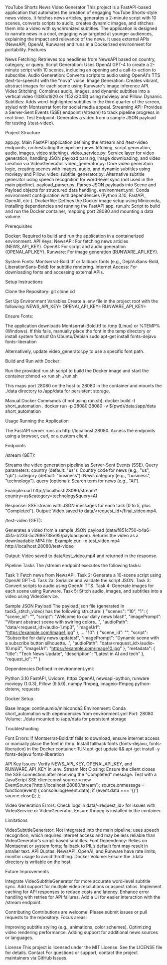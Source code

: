 YouTube Shorts News Video Generator
This project is a FastAPI-based application that automates the creation of engaging YouTube Shorts-style news videos. It fetches news articles, generates a 2-minute script with 10 scenes, converts scripts to audio, creates dynamic images, and stitches them into a video with synchronized subtitles. The application is designed to narrate news in a cool, engaging way targeted at younger audiences, explaining the impact and relevance of the news. It uses external APIs (NewsAPI, OpenAI, Runware) and runs in a Dockerized environment for portability.
Features

News Fetching: Retrieves top headlines from NewsAPI based on country, category, or query.
Script Generation: Uses OpenAI GPT-4 to create a 2-minute script with 10 scenes, including an opening and a call-to-action to subscribe.
Audio Generation: Converts scripts to audio using OpenAI's TTS (text-to-speech) with the "nova" voice.
Image Generation: Creates vibrant, abstract images for each scene using Runware's image inference API.
Video Stitching: Combines audio, images, and dynamic subtitles into a vertical video (1080x1920 or 1152x2048) using moviepy and Pillow.
Dynamic Subtitles: Adds word-highlighted subtitles in the third quarter of the screen, styled with Montserrat font for social media appeal.
Streaming API: Provides a Server-Sent Events (SSE) endpoint (/stream) to track pipeline progress in real-time.
Test Endpoint: Generates a video from a sample JSON payload for testing (/test-video).

Project Structure

app.py: Main FastAPI application defining the /stream and /test-video endpoints, orchestrating the pipeline (news fetching, script generation, audio, images, video stitching).
video_service.py: Service layer for video generation, handling JSON payload parsing, image downloading, and video creation via VideoGenerator.
video_generator.py: Core video generation logic, creating scenes with images, audio, and dynamic subtitles using moviepy and Pillow.
video_subtitle_generator.py: Alternative subtitle generator using speech recognition for word-level sync (not used in the main pipeline).
payload_parser.py: Parses JSON payloads into Scene and Payload objects for structured data handling.
environment.yml: Conda environment configuration with dependencies (Python 3.10, FastAPI, OpenAI, etc.).
Dockerfile: Defines the Docker image setup using Miniconda, installing dependencies and running the FastAPI app.
run.sh: Script to build and run the Docker container, mapping port 28080 and mounting a data volume.

Prerequisites

Docker: Required to build and run the application in a containerized environment.
API Keys:
NewsAPI: For fetching news articles (NEWS_API_KEY).
OpenAI: For script and audio generation (OPENAI_API_KEY).
Runware: For image generation (RUNWARE_API_KEY).


System Fonts: Montserrat-Bold.ttf or fallback fonts (e.g., DejaVuSans-Bold, LiberationSans-Bold) for subtitle rendering.
Internet Access: For downloading fonts and accessing external APIs.

Setup Instructions

Clone the Repository:
git clone <repository-url>
cd <repository-directory>


Set Up Environment Variables:Create a .env file in the project root with the following:
NEWS_API_KEY=<your-newsapi-key>
OPENAI_API_KEY=<your-openai-key>
RUNWARE_API_KEY=<your-runware-key>


Ensure Fonts:

The application downloads Montserrat-Bold.ttf to /tmp (Linux) or %TEMP% (Windows). If this fails, manually place the font in the temp directory or install system fonts:# On Ubuntu/Debian
sudo apt-get install fonts-dejavu fonts-liberation


Alternatively, update video_generator.py to use a specific font path.


Build and Run with Docker:

Run the provided run.sh script to build the Docker image and start the container:chmod +x run.sh
./run.sh


This maps port 28080 on the host to 28080 in the container and mounts the ./data directory to /app/data for persistent storage.


Manual Docker Commands (if not using run.sh):
docker build -t short_automation .
docker run -p 28080:28080 -v $(pwd)/data:/app/data short_automation



Usage
Running the Application

The FastAPI server runs on http://localhost:28080.
Access the endpoints using a browser, curl, or a custom client.

Endpoints

/stream (GET):

Streams the video generation pipeline as Server-Sent Events (SSE).
Query parameters:
country (default: "us"): Country code for news (e.g., "us", "gb").
category (default: "business"): News category (e.g., "business", "technology").
query (optional): Search term for news (e.g., "AI").


Example:curl http://localhost:28080/stream?country=us&category=technology&query=AI


Response: SSE stream with JSON messages for each task (0 to 5, plus "Completed").
Output: Video saved to data/<request_id>/final_video.mp4.


/test-video (GET):

Generates a video from a sample JSON payload (data/f851c750-b4a6-45fa-b23d-5c268e738e95/payload.json).
Returns the video as a downloadable MP4 file.
Example:curl -o test_video.mp4 http://localhost:28080/test-video


Output: Video saved to data/test_video.mp4 and returned in the response.



Pipeline Tasks
The /stream endpoint executes the following tasks:

Task 1: Fetch news from NewsAPI.
Task 2: Generate a 10-scene script using OpenAI GPT-4.
Task 2a: Serialize and validate the script JSON.
Task 3: Convert scripts to audio using OpenAI TTS.
Task 4: Generate images for each scene using Runware.
Task 5: Stitch audio, images, and subtitles into a video using VideoService.

Sample JSON Payload
The payload.json file (generated in task5_stitch_video) has the following structure:
{
  "scenes": "10",
  "1": {
    "scene_id": "<uuid>",
    "script": "Welcome to our daily news blast!",
    "imagePrompt": "Vibrant abstract scene with swirling colors...",
    "audioPath": "data/<request_id>/audio-1.mp3",
    "imageUrl": "https://example.com/image1.jpg"
  },
  ...
  "10": {
    "scene_id": "<uuid>",
    "script": "Subscribe for daily news updates!",
    "imagePrompt": "Dynamic scene with a subscribe button silhouette...",
    "audioPath": "data/<request_id>/audio-10.mp3",
    "imageUrl": "https://example.com/image10.jpg"
  },
  "metadata": {
    "title": "Tech News Update",
    "description": "Latest in AI and tech"
  },
  "request_id": "<uuid>"
}

Dependencies
Defined in environment.yml:

Python 3.10
FastAPI, Uvicorn, httpx
OpenAI, newsapi-python, runware
moviepy (1.0.3), Pillow (9.5.0), numpy
ffmpeg, imageio-ffmpeg
python-dotenv, requests

Docker Setup

Base Image: continuumio/miniconda3
Environment: Conda short_automation with dependencies from environment.yml
Port: 28080
Volume: ./data mounted to /app/data for persistent storage

Troubleshooting

Font Errors: If Montserrat-Bold.ttf fails to download, ensure internet access or manually place the font in /tmp. Install fallback fonts (fonts-dejavu, fonts-liberation) in the Docker container:RUN apt-get update && apt-get install -y fonts-dejavu fonts-liberation


API Key Issues: Verify NEWS_API_KEY, OPENAI_API_KEY, and RUNWARE_API_KEY in .env.
Stream Not Closing: Ensure the client closes the SSE connection after receiving the "Completed" message. Test with a JavaScript SSE client:const source = new EventSource('http://localhost:28080/stream');
source.onmessage = function(event) {
    console.log(event.data);
    if (event.data === '{}') source.close();
};


Video Generation Errors: Check logs in data/<request_id> for issues with VideoService or VideoGenerator. Ensure ffmpeg is installed in the container.

Limitations

VideoSubtitleGenerator: Not integrated into the main pipeline; uses speech recognition, which requires internet access and may be less reliable than VideoGenerator’s script-based subtitles.
Font Dependency: Relies on Montserrat or system fonts; fallback to PIL’s default font may result in smaller text.
API Quotas: NewsAPI, OpenAI, and Runware have rate limits; monitor usage to avoid throttling.
Docker Volume: Ensure the ./data directory is writable on the host.

Future Improvements

Integrate VideoSubtitleGenerator for more accurate word-level subtitle sync.
Add support for multiple video resolutions or aspect ratios.
Implement caching for API responses to reduce costs and latency.
Enhance error handling with retries for API failures.
Add a UI for easier interaction with the /stream endpoint.

Contributing
Contributions are welcome! Please submit issues or pull requests to the repository. Focus areas:

Improving subtitle styling (e.g., animations, color schemes).
Optimizing video rendering performance.
Adding support for additional news sources or languages.

License
This project is licensed under the MIT License. See the LICENSE file for details.
Contact
For questions or support, contact the project maintainers via GitHub Issues.
